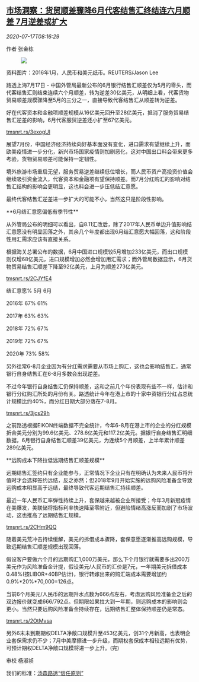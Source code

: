 <!--1594976107000-->
[市场洞察：货贸顺差骤降6月代客结售汇终结连六月顺差 7月逆差或扩大](https://cn.reuters.com/article/market-insight-china-junefc-sale-0717-idCNKCS24I0WE)
------

<div><i>2020-07-17T08:16:29</i></div><div class="StandardArticleBody_body"><p>作者 张金栋 </p><div class="PrimaryAsset_container"><div class="Image_container" tabindex="-1"><figure class="Image_zoom" style="padding-bottom:"><div class="LazyImage_container LazyImage_dark" style="background-image:none"><img src="//s3.reutersmedia.net/resources/r/?m=02&amp;d=20200717&amp;t=2&amp;i=1526102208&amp;r=LYNXNPEG6G0GL&amp;w=600" aria-label="资料图片：2016年1月，人民币和美元纸币。REUTERS/Jason Lee"/><div class="LazyImage_image LazyImage_fallback" style="background-image:url(//s3.reutersmedia.net/resources/r/?m=02&amp;d=20200717&amp;t=2&amp;i=1526102208&amp;r=LYNXNPEG6G0GL&amp;w=600);background-position:center center;background-color:inherit"></div></div><div class="Image_expand-button" aria-label="Expand Image Slideshow" role="button" tabindex="0"></div></figure><figcaption><div class="Image_caption"><span>资料图片：2016年1月，人民币和美元纸币。REUTERS/Jason Lee</span></div></figcaption></div></div><p>路透上海7月17日 - 中国外管局最新公布的6月银行结售汇顺差仅为5月的零头，而代客结售汇则结束连续六个月顺差，转为逆差30亿美元，从明细上看，代客货物贸易顺差规模骤降至5月的三分之一，直接导致代客结售汇从顺差转为逆差。 </p><p>好在代客资本和金融项顺差规模从16亿美元回升至28亿美元，抵消了服务贸易结售汇逆差的影响，6月代客服贸逆差还小扩至67亿美元。 </p><p><a href="https://tmsnrt.rs/3exogUl">tmsnrt.rs/3exogUl</a> </p><p>展望7月份，中国经济经济持续向好基本面没有变化，进口需求有望继续上升，而欧美疫情进一步分化，新兴市场国家疫情则加剧恶化，这对中国出口料会带来更多考验，货物贸易顺差可能保持一定韧性。 </p><p>境外旅游市场重启无望，服务贸易逆差继续低位增长，而人民币资产高投资价值会继续吸引资金流入，代客资本和金融项有望保持顺差。而7月分红购汇的影响对结售汇结构的影响会更明显，这也料会进一步压低结汇意愿。 </p><p>最终代客结售汇逆差进一步扩大的可能不小，当然这只是阶段性影响。  </p><p>**6月结汇意愿偏低有季节性** </p><p>从外管局公布的明细可以看出，自8.11汇改后，除了2017年人民币单边升值影响结汇意愿没有明显回落之外，其余几个年度都出现6月结汇意愿大幅回落，这和阶段性用汇需求应该有直接关系。 </p><p>根据海关总署公布的数据，6月中国进口规模较5月增加233亿美元，而出口规模则仅增68亿美元，进口规模增加必然会增加用汇需求；而外管局数据显示，6月货物贸易结售汇顺差下降至92亿美元，上月为顺差273亿美元。 </p><p><a href="https://tmsnrt.rs/2CJYfE4">tmsnrt.rs/2CJYfE4</a> </p><p>           结汇意愿%       5月     6月           </p><p>           2016年         67%    61%           </p><p>           2017年         63%    63%           </p><p>           2018年         72%    67%           </p><p>           2019年         72%    67%           </p><p>           2020年         73%    58%           </p><p>另外往常6-8月企业因为有分红需求需要从市场上购汇，这也会影响结售汇，通常银行自身结售汇在6-8月多数会出现逆差。 </p><p>不过今年银行自身结售汇仍保持顺差，这和之前几个年份表现有些不一样，估计和银行分红购汇所处的月份有关。路透统计今年在港上市的十家中资银行分红占总统计规模比约40%，而分红日期大部分落在7-8月。 </p><p><a href="https://tmsnrt.rs/3jcs29h">tmsnrt.rs/3jcs29h</a> </p><p>之前路透根据EIKON终端数据不完全统计，今年6-8月在港上市的企业的分红规模折合美元分别为99.6亿美元、278.6亿美元和117.2亿美元。据银行自身结售汇明细数据，6月银行自身结售汇顺差39亿美元，为连续5个月顺差，上半年累计顺差289亿美元。 </p><p>**远购成本下降拉低远期结售汇顺差规模** </p><p>远期结售汇签约只有企业能参与，正常情况下企业只有在明确认为未来人民币将升值时才会选择签约远结，反之亦然；但2018年9月开始实施的远购风险准备金导致远购成本明显高于远结，最终导致代客远期结售汇持续顺差。 </p><p>最近一年人民币汇率弹性持续上升，套保越来越被企业所接受；今年3月新冠疫情在美爆发，美联储将指标利率快速降至零附近，但避险情绪高涨反而加剧了市场波动，这也推高了远期结售汇规模。 </p><p><a href="https://tmsnrt.rs/2CHm9QQ">tmsnrt.rs/2CHm9QQ</a> </p><p>随着美元荒冲击持续缓解，美元的拆借成本骤降，套保意愿逐渐推高远购规模，导致远期结售汇顺差规模出现回落。 </p><p>假设客户要做六个月的远期购汇1,000万美元，那么下个月银行就需要多出200万美元作为风险准备金计提，假设美元/人民币的汇价是7元，一年期美元拆借成本0.48%(按LIBOR+40BP估计)，银行转嫁出来的购汇端成本需要增加约0.9%*20%*70,000=126点。 </p><p>当前6个月美元/人民币的远期升水点数为666点左右，考虑远购风险准备金之后的双边报价就变成666/792点。但期限如果拉大到一年期，则远购成本的影响则会更小。当然只要远购风险准备金持续存在，远期结售汇整体保持顺差仍是常态。 </p><p><a href="https://tmsnrt.rs/2OtMvsa">tmsnrt.rs/2OtMvsa</a> </p><p>另外6末未到期期权DELTA净敞口规模升至453亿美元，创31个月新高，也表明企业套保需求仍不少；7月中美摩擦进一步升级，而期权套保成本相较远期有优势，可预计期权DELTA净敞口规模将进一步上升。(完) </p><div class="Attribution_container"><div class="Attribution_attribution"><p class="Attribution_content">审校 杨淑祯 </p></div></div><div class="StandardArticleBody_trustBadgeContainer"><span class="StandardArticleBody_trustBadgeTitle">我们的标准：</span><span class="trustBadgeUrl"><a href="https://www.thomsonreuters.cn/content/dam/openweb/documents/pdf/china/brochures/about-us-1.pdf">汤森路透“信任原则”</a></span></div></div>
